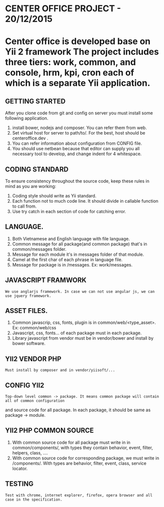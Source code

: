  CENTER OFFICE PROJECT - 20/12/2015  
=====================================

Center office is developed base on Yii 2 framework
The project includes three tiers: work, common, and console, hrm, kpi, cron each of which
is a separate Yii application.
======================================


GETTING STARTED
---------------
After you clone code from git and config on server you must install some following application.

1. install bower, nodejs and composer. You can refer them from web.
2. Set virtual host for server to path/to/<project folder>. For the best, host should be centeroffice.dev .
3. You can refer information about configuration from CONFIG file.
4. You should use netbean because that editor can supply you all necessary tool to develop,
 and change indent for 4 whitespace.

CODING STANDARD
-------
To ensure consistency throughout the source code, keep these rules in mind as you are working:
1. Coding style should write as Yii standard.
2. Each function not to much code line. It should divide in callable function to call from.
3. Use try catch in each section of code for catching error.

LANGUAGE.
-----
1. Both Vietnamese and English language with file language.
2. Common message for all package(and common package) that's in common/messages folder. 
3. Message for each module it's in messages folder of that module.
4. Camel at the first char of each phrase in language file.
5. Message for package is in <package>/messages. Ex: work/messages.

 JAVASCRIPT FRAMWORK
-----
    We use anglarjs framework. In case we can not use angular js, we can use jquery framework.

ASSET FILES.
-----
1. Common javascrip, css, fonts, plugin is in common/web/<type_asset>. Ex: common/web/css
2. Javascript, css, fonts... of each package must in each package.
3. Library javascript from vendor must be in vendor/bower and install by bower software.

YII2 VENDOR PHP
------------
    Must install by composer and in vendor/yiisoft/...

CONFIG YII2
------------
    Top-down level common -> package. It means common package will contain all of common configuration 
and source code for all package. In each package, it should be same as package -> module.
 
YII2 PHP COMMON SOURCE
------------
1. With common source code for all package must write in in common/components/<type>, with types they 
contain behavior, event, filter, helpers, class, ....
2. With common source code for corresponding package, we must write in <package>/components/<type>. 
With types are behavior, filter, event, class, service locator.

TESTING
-------
    Test with chrome, internet explorer, firefox, opera browser and all case in the specification.